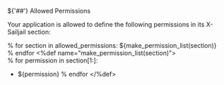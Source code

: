 ${'##'} Allowed Permissions

Your application is allowed to define the following permissions in its X-Sailjail section:

% for section in allowed_permissions:
${make_permission_list(section)}\
% endfor
<%def name="make_permission_list(section)">\
% for permission in section[1:]:
  - ${permission}
% endfor
</%def>